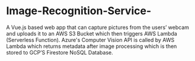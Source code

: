 # Image-Recognition-Service-
A Vue.js based web app that can capture pictures from the users’ webcam and uploads it to an AWS S3 Bucket which then triggers AWS Lambda (Serverless Function). Azure's Computer Vision API is called by AWS Lambda which returns metadata after image processing which is then stored to GCP’S Firestore NoSQL Database.
